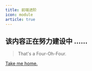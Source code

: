 ```yaml
---
title: 前端进阶
icon: module
article: true
---
```


<!-- more -->

## 该内容正在努力建设中 ......

> That's a Four-Oh-Four.

[Take me home.](/blog/)
